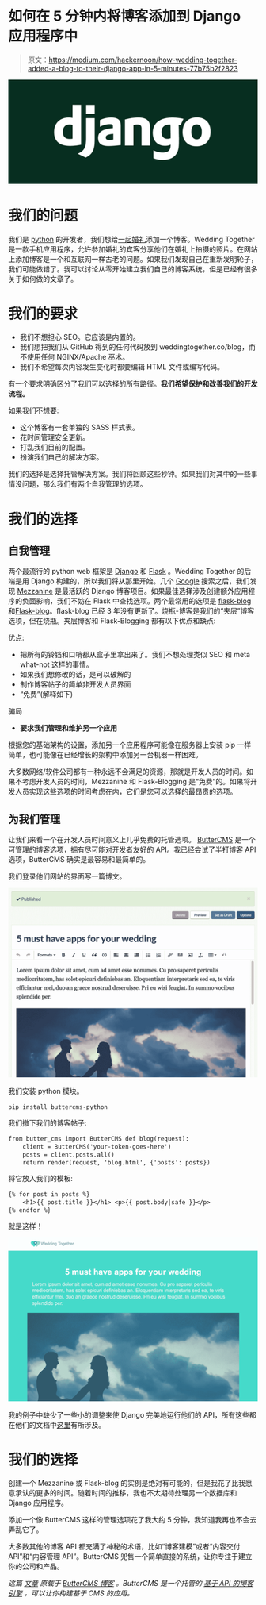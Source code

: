 # 如何在 5 分钟内将博客添加到 Django 应用程序中

> 原文：<https://medium.com/hackernoon/how-wedding-together-added-a-blog-to-their-django-app-in-5-minutes-77b75b2f2823>

![](img/23e16c8ae1fcc28d3eb0eb05e0c69f02.png)

# 我们的问题

我们是 [python](https://hackernoon.com/tagged/python) 的开发者，我们想给[一起婚礼](https://weddingtogether.co/)添加一个博客。Wedding Together 是一款手机应用程序，允许参加婚礼的宾客分享他们在婚礼上拍摄的照片。在网站上添加博客是一个和互联网一样古老的问题。如果我们发现自己在重新发明轮子，我们可能做错了。我可以讨论从零开始建立我们自己的博客系统，但是已经有很多关于如何做的文章了。

# 我们的要求

*   我们不想担心 SEO。它应该是内置的。
*   我们想把我们从 GitHub 得到的任何代码放到 weddingtogether.co/blog，而不使用任何 NGINX/Apache 巫术。
*   我们不希望每次内容发生变化时都要编辑 HTML 文件或编写代码。

有一个要求明确区分了我们可以选择的所有路径。**我们希望保护和改善我们的开发流程。**

如果我们不想要:

*   这个博客有一套单独的 SASS 样式表。
*   花时间管理安全更新。
*   打乱我们目前的配置。
*   扮演我们自己的解决方案。

我们的选择是选择托管解决方案。我们将回顾这些秒钟。如果我们对其中的一些事情没问题，那么我们有两个自我管理的选项。

# 我们的选择

## 自我管理

两个最流行的 python web 框架是 [Django](https://www.djangoproject.com/) 和 [Flask](http://flask.pocoo.org/) 。Wedding Together 的后端是用 Django 构建的，所以我们将从那里开始。几个 [Google](https://hackernoon.com/tagged/google) 搜索之后，我们发现 [Mezzanine](http://mezzanine.jupo.org/) 是最活跃的 Django 博客项目。如果最佳选择涉及创建额外应用程序的负面影响，我们不妨在 Flask 中查找选项。两个最常用的选项是 [flask-blog](https://github.com/dmaslov/flask-blog) 和[Flask-blog](https://github.com/gouthambs/Flask-Blogging)。flask-blog 已经 3 年没有更新了。烧瓶-博客是我们的“夹层”博客选项，但在烧瓶。夹层博客和 Flask-Blogging 都有以下优点和缺点:

优点:

*   把所有的铃铛和口哨都从盒子里拿出来了。我们不想处理类似 SEO 和 meta what-not 这样的事情。
*   如果我们想修改的话，是可以破解的
*   制作博客帖子的简单非开发人员界面
*   “免费”(解释如下)

骗局

*   **要求我们管理和维护另一个应用**

根据您的基础架构的设置，添加另一个应用程序可能像在服务器上安装 pip 一样简单，也可能像在已经增长的架构中添加另一台机器一样困难。

大多数网络/软件公司都有一种永远不会满足的资源，那就是开发人员的时间。如果不考虑开发人员的时间，Mezzanine 和 Flask-Blogging 是“免费”的。如果将开发人员实现这些选项的时间考虑在内，它们是您可以选择的最昂贵的选项。

## 为我们管理

让我们来看一个在开发人员时间意义上几乎免费的托管选项。 [ButterCMS](https://buttercms.com/) 是一个可管理的博客选项，拥有尽可能对开发者友好的 API。我已经尝试了半打博客 API 选项，ButterCMS 确实是最容易和最简单的。

我们登录他们网站的界面写一篇博文。

![](img/5d234c3a5525e73a82ae56d8a523e7fa.png)

我们安装 python 模块。

```
pip install buttercms-python
```

我们撤下我们的博客帖子:

```
from butter_cms import ButterCMS def blog(request):
    client = ButterCMS('your-token-goes-here')
    posts = client.posts.all()
    return render(request, 'blog.html', {'posts': posts})
```

将它放入我们的模板:

```
{% for post in posts %}
    <h1>{{ post.title }}</h1> <p>{{ post.body|safe }}</p>
{% endfor %}
```

就是这样！

![](img/151f10ce268315ade1d016e1c4019801.png)

我的例子中缺少了一些小的调整来使 Django 完美地运行他们的 API，所有这些都在他们的文档中[这里](https://buttercms.com/docs/api-client/django#Blogging)有所涉及。

# 我们的选择

创建一个 Mezzanine 或 Flask-blog 的实例是绝对有可能的，但是我花了比我愿意承认的更多的时间。随着时间的推移，我也不太期待处理另一个数据库和 Django 应用程序。

添加一个像 ButterCMS 这样的管理选项花了我大约 5 分钟，我知道我再也不会去弄乱它了。

大多数其他的博客 API 都充满了神秘的术语，比如“博客建模”或者“内容交付 API”和“内容管理 API”。ButterCMS 兜售一个简单直接的系统，让你专注于建立你的公司和产品。

*这篇* [*文章*](https://buttercms.com/blog/options-for-adding-a-blog-to-python-application) *原载于* [*ButterCMS 博客*](https://buttercms.com/blog/) *。ButterCMS 是一个托管的* [*基于 API 的博客引擎*](https://buttercms.com/blog-engine) *，可以让你构建基于 CMS 的应用。*